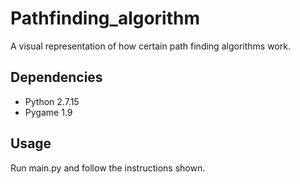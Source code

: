  # Pathfinding_algorithm

A visual representation of how certain path finding algorithms work.

## Dependencies
- Python 2.7.15
- Pygame 1.9 

## Usage
Run main.py and follow the instructions shown.
